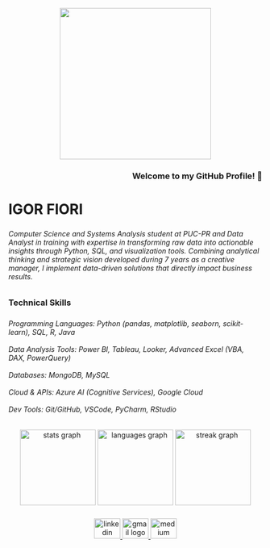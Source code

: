 <br clear="both">

<div align="center">
  <img height="300" src="https://user-images.githubusercontent.com/58959408/232639433-cb0aea21-66f0-4508-a771-85e2089c5a87.gif"  />
</div>

###

<h3 align="right">Welcome to my GitHub Profile! 👋</h3>

###

<h1 align="left">IGOR FIORI</h1>

###

<h6 align="left">Computer Science and Systems Analysis student at PUC-PR and Data Analyst in training with expertise in transforming raw data into actionable insights through Python, SQL, and visualization tools. Combining analytical thinking and strategic vision developed during 7 years as a creative manager, I implement data-driven solutions that directly impact business results.</h6>

###

<h3 align="left">Technical Skills</h3>

###

<h6 align="left">Programming Languages: Python (pandas, matplotlib, seaborn, scikit-learn), SQL, R, Java  <br><br>Data Analysis Tools: Power BI, Tableau, Looker, Advanced Excel (VBA, DAX, PowerQuery)  <br><br>Databases: MongoDB, MySQL  <br><br>Cloud & APIs: Azure AI (Cognitive Services), Google Cloud  <br><br>Dev Tools: Git/GitHub, VSCode, PyCharm, RStudio</h6>

###

<div align="center">
  <img src="https://github-readme-stats.vercel.app/api?username=igorfiori&hide_title=false&hide_rank=false&show_icons=true&include_all_commits=true&count_private=true&disable_animations=false&theme=dark&locale=en&hide_border=false&order=1&custom_title=Igor%20Fiori" height="150" alt="stats graph"  />
  <img src="https://github-readme-stats.vercel.app/api/top-langs?username=igorfiori&locale=en&hide_title=true&layout=compact&card_width=320&langs_count=10&theme=dark&hide_border=false&order=2" height="150" alt="languages graph"  />
  <img src="https://streak-stats.demolab.com?user=igorfiori&locale=en&mode=daily&theme=dark&hide_border=false&border_radius=5&date_format=j%20M%5B%20Y%5D&order=3" height="150" alt="streak graph"  />
</div>

###

<div align="center">
  <a href="https://www.linkedin.com/in/igor-fiori-779589251/" target="_blank">
    <img src="https://raw.githubusercontent.com/maurodesouza/profile-readme-generator/master/src/assets/icons/social/linkedin/default.svg" width="52" height="40" alt="linkedin logo"  />
  </a>
  <a href="fioriqf@gmail.com" target="_blank">
    <img src="https://raw.githubusercontent.com/maurodesouza/profile-readme-generator/master/src/assets/icons/social/gmail/default.svg" width="52" height="40" alt="gmail logo"  />
  </a>
  <a href="https://medium.com/@fioriqf" target="_blank">
    <img src="https://raw.githubusercontent.com/maurodesouza/profile-readme-generator/master/src/assets/icons/social/medium/default.svg" width="52" height="40" alt="medium logo"  />
  </a>
</div>

###
